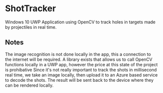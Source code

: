 # ShotTracker
Windows 10 UWP Application using OpenCV to track holes in targets made by projectiles in real time.

## Notes
The image recognition is not done locally in the app, this a connection to the internet will be required.
A library exists that allows us to call OpenCV functions locally in a UWP app, however the price at this state of the project is prohibative
Since it's not really important to track the shots in millisecond real time, we take an image locally, then upload it to an Azure based service to decode the shots.  The result will be sent back to the device where they can be rendered locally.



